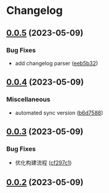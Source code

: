 # Changelog

## [0.0.5](https://github.com/terwer/zhihu-theme/compare/v0.0.4...v0.0.5) (2023-05-09)


### Bug Fixes

* add changelog parser ([eeb5b32](https://github.com/terwer/zhihu-theme/commit/eeb5b328cf0e6e3e5a3f8442d64474c3209071e4))

## [0.0.4](https://github.com/terwer/zhihu-theme/compare/v0.0.3...v0.0.4) (2023-05-09)
### Miscellaneous
* automated sync version ([b6d7588](https://github.com/terwer/zhihu-theme/commit/b6d7588e3647b17ff64b1ea377472d50bd4ac723))
## [0.0.3](https://github.com/terwer/zhihu-theme/compare/v0.0.2...v0.0.3) (2023-05-09)
### Bug Fixes
* 优化构建流程 ([cf297c1](https://github.com/terwer/zhihu-theme/commit/cf297c14a96fcd8997acb79052d64f95cee63802))
## [0.0.2](https://github.com/terwer/zhihu-theme/compare/0.0.1...v0.0.2) (2023-05-09)
